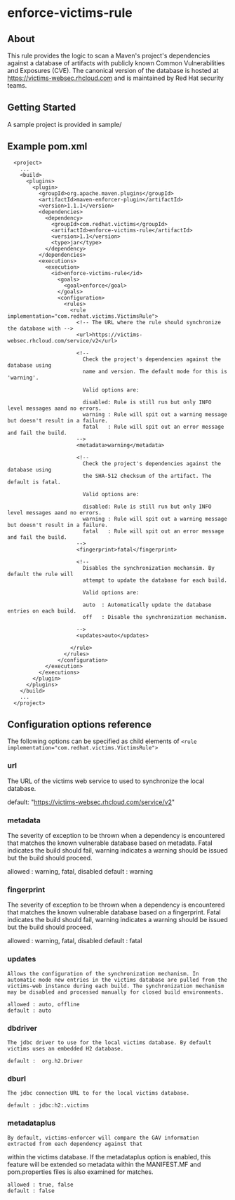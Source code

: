 # enforce-victims-rule

## About

This rule provides the logic to scan a Maven's project's dependencies against a database of artifacts with publicly known Common Vulnerabilities and Exposures (CVE). The canonical version of the database is hosted at https://victims-websec.rhcloud.com and is maintained by Red Hat security teams. 

## Getting Started

A sample project is provided in sample/

## Example pom.xml
```
  <project>
    ...
    <build>
      <plugins>
        <plugin>
          <groupId>org.apache.maven.plugins</groupId>
          <artifactId>maven-enforcer-plugin</artifactId>
          <version>1.1.1</version>
          <dependencies>
            <dependency>
              <groupId>com.redhat.victims</groupId>
              <artifactId>enforce-victims-rule</artifactId>
              <version>1.1</version>
              <type>jar</type>
            </dependency>
          </dependencies>
          <executions>
            <execution>
              <id>enforce-victims-rule</id>
                <goals>
                  <goal>enforce</goal>
                </goals>
                <configuration>
                  <rules>
                    <rule implementation="com.redhat.victims.VictimsRule">     
                      <!-- The URL where the rule should synchronize the database with --> 
                      <url>https://victims-websec.rhcloud.com/service/v2</url>
                            
                      <!-- 
                        Check the project's dependencies against the database using 
                        name and version. The default mode for this is 'warning'.

                        Valid options are: 

                        disabled: Rule is still run but only INFO level messages aand no errors.
                        warning : Rule will spit out a warning message but doesn't result in a failure. 
                        fatal   : Rule will spit out an error message and fail the build. 
                      -->
                      <metadata>warning</metadata>

                      <!--
                        Check the project's dependencies against the database using 
                        the SHA-512 checksum of the artifact. The default is fatal. 

                        Valid options are: 

                        disabled: Rule is still run but only INFO level messages aand no errors.
                        warning : Rule will spit out a warning message but doesn't result in a failure. 
                        fatal   : Rule will spit out an error message and fail the build. 
                      -->
                      <fingerprint>fatal</fingerprint>
                            
                      <!-- 
                        Disables the synchronization mechansim. By default the rule will 
                        attempt to update the database for each build. 

                        Valid options are: 

                        auto  : Automatically update the database entries on each build. 
                        off   : Disable the synchronization mechanism. 
                              
                      -->  
                      <updates>auto</updates>
                            
                    </rule>
                  </rules>
                </configuration>
            </execution>
          </executions>
        </plugin>
      </plugins>
    </build>
    ...
  </project>
```

## Configuration options reference

The following options can be specified as child elements of ```<rule implementation="com.redhat.victims.VictimsRule">```

### url

   The URL of the victims web service to used to synchronize the local database.

   default: "https://victims-websec.rhcloud.com/service/v2"

### metadata

   The severity of exception to be thrown when a dependency is encountered that matches the known vulnerable database based on metadata. Fatal indicates the build should fail, warning indicates a warning should be issued but the build should proceed.

   allowed : warning, fatal, disabled
   default : warning


### fingerprint

   The severity of exception to be thrown when a dependency is encountered that matches the known vulnerable database based on a fingerprint. Fatal indicates the build should fail, warning indicates a warning should be issued but the build should proceed.

   allowed : warning, fatal, disabled
   default : fatal


### updates

    Allows the configuration of the synchronization mechanism. In automatic mode new entries in the victims database are pulled from the victims-web instance during each build. The synchronization mechanism may be disabled and processed manually for closed build environments.

    allowed : auto, offline
    default : auto


### dbdriver

    The jdbc driver to use for the local victims database. By default victims uses an embedded H2 database.

    default :  org.h2.Driver

### dburl

    The jdbc connection URL to for the local victims database.

    default : jdbc:h2:.victims

### metadataplus

    By default, victims-enforcer will compare the GAV information extracted from each dependency against that
 within the victims database. If the metadataplus option is enabled, this feature will be extended so metadata within the MANIFEST.MF and pom.properties files is also examined for matches.

    allowed : true, false
    default : false
